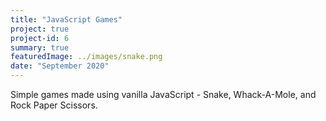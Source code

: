 ```yaml
---
title: "JavaScript Games"
project: true
project-id: 6
summary: true
featuredImage: ../images/snake.png
date: "September 2020"
---
```


Simple games made using vanilla JavaScript - Snake, Whack-A-Mole, and Rock Paper Scissors. 